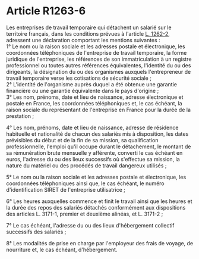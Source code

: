 # Article R1263-6

Les entreprises de travail temporaire qui détachent un salarié sur le territoire français, dans les conditions prévues à l'article [L. 1262-2][1], adressent une déclaration comportant les mentions suivantes :   
1° Le nom ou la raison sociale et les adresses postale et électronique, les coordonnées téléphoniques de l'entreprise de travail temporaire, la forme juridique de l'entreprise, les références de son immatriculation à un registre professionnel ou toutes autres références équivalentes, l'identité du ou des dirigeants, la désignation du ou des organismes auxquels l'entrepreneur de travail temporaire verse les cotisations de sécurité sociale ;   
2° L'identité de l'organisme auprès duquel a été obtenue une garantie financière ou une garantie équivalente dans le pays d'origine ;   
3° Les nom, prénoms, date et lieu de naissance, adresse électronique et postale en France, les coordonnées téléphoniques et, le cas échéant, la raison sociale du représentant de l'entreprise en France pour la durée de la prestation ;

4° Les nom, prénoms, date et lieu de naissance, adresse de résidence habituelle et nationalité de chacun des salariés mis à disposition, les dates prévisibles du début et de la fin de sa mission, sa qualification professionnelle, l'emploi qu'il occupe durant le détachement, le montant de sa rémunération brute mensuelle y afférente, converti le cas échéant en euros, l'adresse du ou des lieux successifs où s'effectue sa mission, la nature du matériel ou des procédés de travail dangereux utilisés ;

5° Le nom ou la raison sociale et les adresses postale et électronique, les coordonnées téléphoniques ainsi que, le cas échéant, le numéro d'identification SIRET de l'entreprise utilisatrice ;

6° Les heures auxquelles commence et finit le travail ainsi que les heures et la durée des repos des salariés détachés conformément aux dispositions des articles L. 3171-1, premier et deuxième alinéas, et L. 3171-2 ;

7° Le cas échéant, l'adresse du ou des lieux d'hébergement collectif successifs des salariés ;

8° Les modalités de prise en charge par l'employeur des frais de voyage, de nourriture et, le cas échéant, d'hébergement.

 [1]: /affichCodeArticle.do?cidTexte=LEGITEXT000006072050&idArticle=LEGIARTI000006901379&dateTexte=&categorieLien=cid